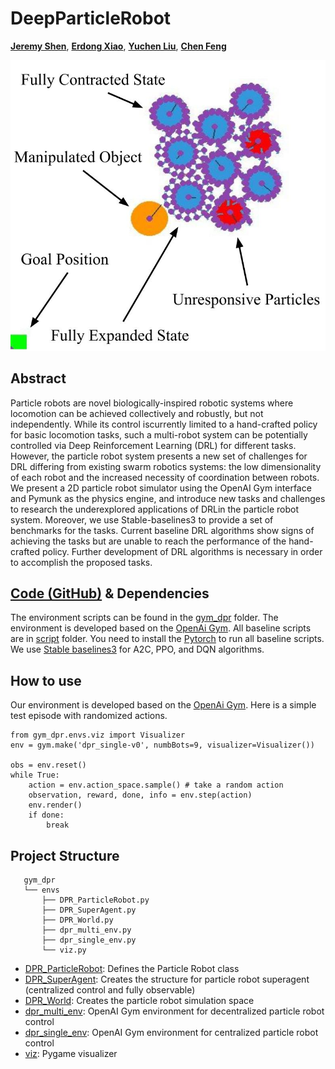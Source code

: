 # DeepParticleRobot

[**Jeremy Shen**](https://github.com/jshen04), [**Erdong Xiao**](https://github.com/ErdongXiao), [**Yuchen Liu**](https://github.com/Rtlyc), [**Chen Feng**](https://engineering.nyu.edu/faculty/chen-feng)

![Overview](https://raw.githubusercontent.com/ai4ce/DeepParticleRobot/main/docs/figs/environment_overview.jpg)

## Abstract
Particle  robots  are  novel  biologically-inspired robotic systems where locomotion can be achieved collectively and robustly, but not independently. While its control iscurrently limited to a hand-crafted policy for basic locomotion tasks, such a multi-robot system can be potentially controlled via Deep Reinforcement Learning (DRL) for different tasks. However, the particle robot system presents a new set of challenges for DRL differing from existing swarm robotics systems: the low dimensionality of each robot and the increased necessity of coordination between robots. We present a 2D particle robot simulator using the OpenAI Gym interface and Pymunk as the physics engine, and introduce new tasks and challenges to research the underexplored applications of DRLin the particle robot system. Moreover, we use Stable-baselines3 to provide a set of benchmarks for the tasks. Current baseline DRL algorithms show signs of achieving the tasks but are unable to reach the performance of the hand-crafted policy. Further development of DRL algorithms is necessary in order to accomplish the proposed tasks.

## [Code (GitHub)](https://github.com/ai4ce/DeepParticleRobot/) & Dependencies
The environment scripts can be found in the [gym_dpr](https://github.com/ai4ce/DeepParticleRobot/tree/main/gym_dpr) folder. The environment is developed based on the [OpenAi Gym](https://gym.openai.com/). All baseline scripts are in [script](https://github.com/ai4ce/DeepParticleRobot/tree/main/script) folder. You need to install the [Pytorch](https://pytorch.org/) to run all baseline scripts. We use [Stable baselines3](https://github.com/DLR-RM/stable-baselines3) for A2C, PPO, and DQN algorithms. 

## How to use
Our environment is developed based on the [OpenAi Gym](https://gym.openai.com/). Here is a simple test episode with randomized actions.
```
from gym_dpr.envs.viz import Visualizer
env = gym.make('dpr_single-v0', numbBots=9, visualizer=Visualizer())

obs = env.reset()
while True:
    action = env.action_space.sample() # take a random action
    observation, reward, done, info = env.step(action)
    env.render()
    if done:
        break
```

## Project Structure
```
   gym_dpr
   └── envs
       ├── DPR_ParticleRobot.py
       ├── DPR_SuperAgent.py
       ├── DPR_World.py
       ├── dpr_multi_env.py
       ├── dpr_single_env.py
       └── viz.py
```
- [DPR_ParticleRobot](https://github.com/ai4ce/DeepParticleRobot/blob/main/gym_dpr/envs/DPR_ParticleRobot.py): Defines the Particle Robot class
- [DPR_SuperAgent](https://github.com/ai4ce/DeepParticleRobot/blob/main/gym_dpr/envs/DPR_SuperAgent.py): Creates the structure for particle robot superagent (centralized control and fully observable)
- [DPR_World](https://github.com/ai4ce/DeepParticleRobot/blob/main/gym_dpr/envs/DPR_World.py): Creates the particle robot simulation space
- [dpr_multi_env](https://github.com/ai4ce/DeepParticleRobot/blob/main/gym_dpr/envs/dpr_multi_env.py): OpenAI Gym environment for decentralized particle robot control
- [dpr_single_env](https://github.com/ai4ce/DeepParticleRobot/blob/main/gym_dpr/envs/dpr_single_env.py): OpenAI Gym environment for centralized particle robot control
- [viz](https://github.com/ai4ce/DeepParticleRobot/blob/main/gym_dpr/envs/viz.py): Pygame visualizer
